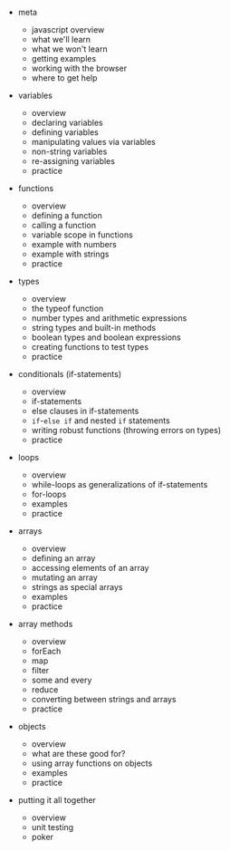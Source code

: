 * meta
  - javascript overview
  - what we'll learn
  - what we won't learn
  - getting examples
  - working with the browser
  - where to get help

* variables
  + overview
  + declaring variables
  + defining variables
  + manipulating values via variables
  + non-string variables
  + re-assigning variables
  + practice

* functions
  + overview
  + defining a function
  + calling a function
  + variable scope in functions
  + example with numbers
  + example with strings
  + practice

* types
  + overview
  + the typeof function
  + number types and arithmetic expressions
  + string types and built-in methods
  + boolean types and boolean expressions
  + creating functions to test types
  + practice

* conditionals (if-statements)
  + overview
  + if-statements
  + else clauses in if-statements
  - `if`-`else if` and nested `if` statements
  + writing robust functions (throwing errors on types)
  - practice

* loops
  + overview
  + while-loops as generalizations of if-statements
  + for-loops
  + examples
  + practice

* arrays
  + overview
  + defining an array
  + accessing elements of an array
  + mutating an array
  + strings as special arrays
  + examples
  + practice

* array methods
  + overview
  + forEach
  + map
  + filter
  + some and every
  + reduce
  + converting between strings and arrays
  + practice

* objects
  + overview
  + what are these good for?
  - using array functions on objects
  - examples
  - practice

* putting it all together
  - overview
  - unit testing
  - poker